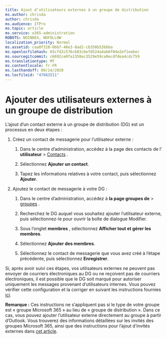 ```yaml
---
title: Ajout d’utilisateurs externes à un groupe de distribution
ms.author: chrisda
author: chrisda
ms.audience: ITPro
ms.topic: article
ms.service: o365-administration
ROBOTS: NOINDEX, NOFOLLOW
localization_priority: Normal
ms.assetid: caa0f310-0bb7-48e3-8ad2-cb358b53bbba
ms.openlocfilehash: 03cfd2c576cb03cbefd524a4ab6f04e2ef1eebec
ms.sourcegitcommit: c6692ce0fa1358ec3529e59ca0ecdfdea4cdc759
ms.translationtype: MT
ms.contentlocale: fr-FR
ms.lasthandoff: 09/14/2020
ms.locfileid: "47663511"
---
```

# <a name="add-external-users-to-a-distribution-group"></a>Ajouter des utilisateurs externes à un groupe de distribution

L’ajout d’un contact externe à un groupe de distribution (DG) est un processus en deux étapes :
  
1. Créez un contact de messagerie pour l’utilisateur externe :
    
    1. Dans le centre d’administration, accédez à la page des contacts de l' **utilisateur**  >  [Contacts](https://admin.microsoft.com/adminportal/home#/Contact) . 
    
    2. Sélectionnez **Ajouter un contact**.
    
    3. Tapez les informations relatives à votre contact, puis sélectionnez **Ajouter**.
    
2. Ajoutez le contact de messagerie à votre DG :
    
    1. Dans le centre d’administration, accédez à **la page groupes de**  >  [groupes](https://admin.microsoft.com/adminportal/home#/groups) . 
    
    2. Recherchez le DG auquel vous souhaitez ajouter l’utilisateur externe, puis sélectionnez-le pour ouvrir la boîte de dialogue Modifier.
    
    3. Sous l’onglet **membres** , sélectionnez **Afficher tout et gérer les membres**. 
    
    4. Sélectionnez **Ajouter des membres**.
    
    5. Sélectionnez le contact de messagerie que vous avez créé à l’étape précédente, puis sélectionnez **Enregistrer**.
    
Si, après avoir suivi ces étapes, vos utilisateurs externes ne peuvent pas envoyer de courriers électroniques au DG ou ne reçoivent pas de courriers électroniques, il est possible que le DG soit marqué pour autoriser uniquement les messages provenant d’utilisateurs internes. Vous pouvez vérifier cette configuration et la corriger en suivant les instructions fournies [ici](https://docs.microsoft.com/exchange/mail-flow-best-practices/non-delivery-reports-in-exchange-online/fix-error-code-5-7-133-in-exchange-online).
  
 **Remarque :** Ces instructions ne s’appliquent pas si le type de votre groupe est « groupe Microsoft 365 » au lieu de « groupe de distribution ». Dans ce cas, vous pouvez ajouter l’utilisateur externe directement au groupe à partir d’Outlook. Vous trouverez des informations détaillées sur les invités des groupes Microsoft 365, ainsi que des instructions pour l’ajout d’invités externes dans [cet article](https://support.office.com/article/Guest-access-in-Office-365-Groups-bfc7a840-868f-4fd6-a390-f347bf51aff6.aspx).
  